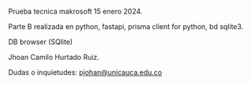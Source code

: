 Prueba tecnica makrosoft 15 enero 2024.

Parte B realizada en python, fastapi, prisma client for python, bd sqlite3.

DB browser (SQlite)

Jhoan Camilo Hurtado Ruiz.

Dudas o inquietudes: pjohan@unicauca.edu.co
